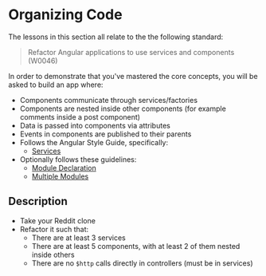 # Organizing Code

The lessons in this section all relate to the the following standard:

> Refactor Angular applications to use services and components (W0046)

In order to demonstrate that you've mastered the core concepts, you will be asked to build an app where:

- Components communicate through services/factories
- Components are nested inside other components (for example comments inside a post component)
- Data is passed into components via attributes
- Events in components are published to their parents
- Follows the Angular Style Guide, specifically:
  - [Services](https://github.com/johnpapa/angular-styleguide/blob/master/a1/README.md#services)
- Optionally follows these guidelines:
  - [Module Declaration](https://github.com/johnpapa/angular-styleguide/blob/master/a1/README.md#modules)
  - [Multiple Modules](https://github.com/johnpapa/angular-styleguide/blob/master/a1/README.md#modularity)

## Description

- Take your Reddit clone
- Refactor it such that:
  - There are at least 3 services
  - There are at least 5 components, with at least 2 of them nested inside others
  - There are no `$http` calls directly in controllers (must be in services)
